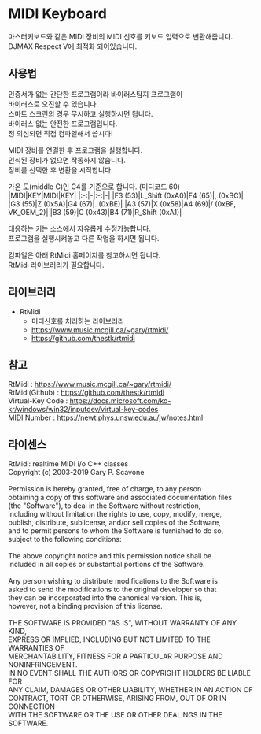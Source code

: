 # MIDI Keyboard
마스터키보드와 같은 MIDI 장비의 MIDI 신호를 키보드 입력으로 변환해줍니다.  
DJMAX Respect V에 최적화 되어있습니다.  
  
## 사용법
인증서가 없는 간단한 프로그램이라 바이러스탐지 프로그램이  
바이러스로 오진할 수 있습니다.  
스마트 스크린의 경우 무시하고 실행하시면 됩니다.  
바이러스 없는 안전한 프로그램입니다.  
정 의심되면 직접 컴파일해서 씁시다!  

MIDI 장비를 연결한 후 프로그램을 실행합니다.  
인식된 장비가 없으면 작동하지 않습니다.  
장비를 선택한 후 변환을 시작합니다.  

가온 도(middle C)인 C4를 기준으로 합니다. (미디코드 60)  
|MIDI|KEY|MIDI|KEY|
|:-:|-|:-:|-|
|F3 (53)|L_Shift (0xA0)|F4 (65)|, (0xBC)|
|G3 (55)|Z (0x5A)|G4 (67)|. (0xBE)|
|A3 (57)|X (0x58)|A4 (69)|/ (0xBF, VK_OEM_2)|
|B3 (59)|C (0x43)|B4 (71)|R_Shift (0xA1)|

대응하는 키는 소스에서 자유롭게 수정가능합니다.  
프로그램을 실행시켜놓고 다른 작업을 하시면 됩니다.  

컴파일은 아래 RtMidi 홈페이지를 참고하시면 됩니다.  
RtMidi 라이브러리가 필요합니다.  
  
## 라이브러리
- RtMidi
  - 미디신호를 처리하는 라이브러리  
  - https://www.music.mcgill.ca/~gary/rtmidi/  
  - https://github.com/thestk/rtmidi  
  
## 참고
RtMidi : https://www.music.mcgill.ca/~gary/rtmidi/  
RtMidi(Github) : https://github.com/thestk/rtmidi  
Virtual-Key Code : https://docs.microsoft.com/ko-kr/windows/win32/inputdev/virtual-key-codes  
MIDI Number : https://newt.phys.unsw.edu.au/jw/notes.html  
  
## 라이센스
RtMidi: realtime MIDI i/o C++ classes  
Copyright (c) 2003-2019 Gary P. Scavone  
<BR>
Permission is hereby granted, free of charge, to any person  
obtaining a copy of this software and associated documentation files  
(the "Software"), to deal in the Software without restriction,  
including without limitation the rights to use, copy, modify, merge,  
publish, distribute, sublicense, and/or sell copies of the Software,  
and to permit persons to whom the Software is furnished to do so,  
subject to the following conditions:  
<BR>
The above copyright notice and this permission notice shall be  
included in all copies or substantial portions of the Software.  
<BR>
Any person wishing to distribute modifications to the Software is  
asked to send the modifications to the original developer so that  
they can be incorporated into the canonical version.  This is,  
however, not a binding provision of this license.  
<BR>
THE SOFTWARE IS PROVIDED "AS IS", WITHOUT WARRANTY OF ANY KIND,  
EXPRESS OR IMPLIED, INCLUDING BUT NOT LIMITED TO THE WARRANTIES OF  
MERCHANTABILITY, FITNESS FOR A PARTICULAR PURPOSE AND NONINFRINGEMENT.  
IN NO EVENT SHALL THE AUTHORS OR COPYRIGHT HOLDERS BE LIABLE FOR  
ANY CLAIM, DAMAGES OR OTHER LIABILITY, WHETHER IN AN ACTION OF  
CONTRACT, TORT OR OTHERWISE, ARISING FROM, OUT OF OR IN CONNECTION  
WITH THE SOFTWARE OR THE USE OR OTHER DEALINGS IN THE SOFTWARE.  
